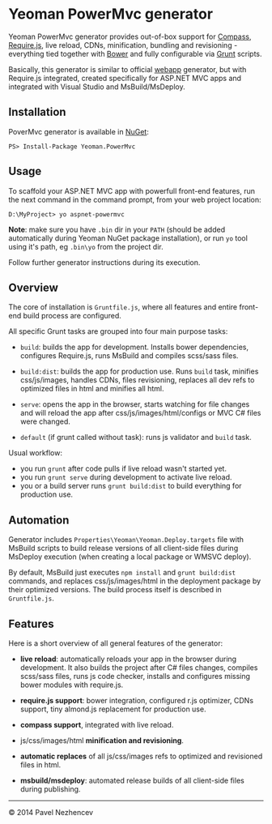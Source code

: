 Yeoman PowerMvc generator
=========================

Yeoman PowerMvc generator provides out-of-box support for [Compass](http://compass-style.org/), [Require.js](http://requirejs.org/), live reload,
CDNs, minification, bundling and revisioning - everything tied together with [Bower](http://bower.io/) and fully
configurable via [Grunt](http://gruntjs.com/) scripts.

Basically, this generator is similar to official [webapp](https://github.com/yeoman/generator-webapp) generator, but with Require.js
integrated, created specifically for ASP.NET MVC apps and integrated with Visual Studio and
MsBuild/MsDeploy.


Installation
------------

PoverMvc generator is available in [NuGet](https://www.nuget.org/packages/Yeoman.PowerMvc/):

    PS> Install-Package Yeoman.PowerMvc


Usage
-----

To scaffold your ASP.NET MVC app with powerfull front-end features, run the next command in
the command prompt, from your web project location:

    D:\MyProject> yo aspnet-powermvc

**Note**: make sure you have `.bin` dir in your `PATH` (should be added automatically during Yeoman
NuGet package installation), or run `yo` tool using it's path, eg `.bin\yo` from the project
dir.

Follow further generator instructions during its execution.


Overview
--------

The core of installation is `Gruntfile.js`, where all features and entire front-end build process
are configured.

All specific Grunt tasks are grouped into four main purpose tasks:

 - `build`: builds the app for development. Installs bower dependencies, configures Require.js,
   runs MsBuild and compiles scss/sass files.

 - `build:dist`: builds the app for production use. Runs `build` task, minifies css/js/images,
   handles CDNs, files revisioning, replaces all dev refs to optimized files in html and
   minifies all html.
   
 - `serve`: opens the app in the browser, starts watching for file changes and will reload the
   app after css/js/images/html/configs or MVC C# files were changed.
   
 - `default` (if grunt called without task): runs js validator and `build` task.

Usual workflow:

 - you run `grunt` after code pulls if live reload wasn't started yet.
 - you run `grunt serve` during development to activate live reload.
 - you or a build server runs `grunt build:dist` to build everything for production use.


Automation
----------

Generator includes `Properties\Yeoman\Yeoman.Deploy.targets` file with MsBuild scripts to build
release versions of all client-side files during MsDeploy execution (when creating a local
package or WMSVC deploy).

By default, MsBuild just executes `npm install` and `grunt build:dist` commands, and replaces
css/js/images/html in the deployment package by their optimized versions. The build process
itself is described in `Gruntfile.js`.


Features
--------

Here is a short overview of all general features of the generator:

 - **live reload**: automatically reloads your app in the browser during development. It also
   builds the project after C# files changes, compiles scss/sass files, runs js code checker,
   installs and configures missing bower modules with require.js.
   
 - **require.js support**: bower integration, configured r.js optimizer, CDNs support, tiny
   almond.js replacement for production use.
   
 - **compass support**, integrated with live reload.

 - js/css/images/html **minification and revisioning**.
 
 - **automatic replaces** of all js/css/images refs to optimized and revisioned files in html.
 
 - **msbuild/msdeploy**: automated release builds of all client-side files during publishing.


------------------------------------------------------
© 2014 Pavel Nezhencev

